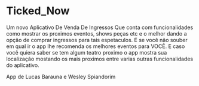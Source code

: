# Ticked_Now
Um novo Aplicativo De Venda De Ingressos
Que conta com funcionalidades como mostrar os proximos eventos, shows peças etc
e o melhor dando a opção de comprar ingressos para tais espetaculos. E se você não souber em qual ir o app lhe recomenda os melhores eventos para VOCÊ.
E caso você quiera saber se tem algum teatro proximo o app mostra sua localização mostando os mais proximos entre varias outras funcionalidades do aplicativo.

App de Lucas Barauna e Wesley Spiandorim
